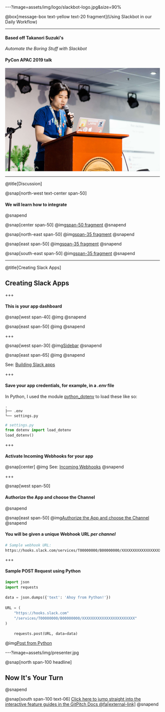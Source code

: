 ---?image=assets/img/logo/slackbot-logo.jpg&size=90%

@box[message-box text-yellow text-20 fragment](Using Slackbot in our Daily Workflow)

---

#### Based off **Takanori Suzuki's**
*Automate the Boring Stuff with Slackbot*
#### PyCon APAC 2019 talk

![Takanori Suzuki](assets/img/takanory.jpg)

---
@title[Discussion]

@snap[north-west text-center span-50]
#### We will learn how to integrate
@snapend

@snap[center span-50]
@img[span-50 fragment](assets/img/logo/slack-logo.png)
@snapend

@snap[north-east span-50]
@img[span-35 fragment](assets/img/logo/jira-logo.png)
@snapend

@snap[east span-50]
@img[span-35 fragment](assets/img/logo/python-logo.png)
@snapend

@snap[south-east span-50]
@img[span-35 fragment](assets/img/logo/shebang-logo.png)
@snapend

---
@title[Creating Slack Apps]

## Creating Slack Apps

+++

#### This is your app dashboard

@snap[west span-40]
@img[](https://puu.sh/D1yjy/790b023b66.png)
@snapend

@snap[east span-50]
@img[](https://puu.sh/D1ygM/d2617ab492.png)
@snapend

+++

@snap[west span-30]
@img[Sidebar](https://puu.sh/D1yjy/790b023b66.png)
@snapend

@snap[east span-65]
@img[](https://puu.sh/D1vRL/66ea9878e9.png)
@snapend

See: [Building Slack apps](https://api.slack.com/slack-apps)

+++

#### Save your app credentials, for example, in a *.env* file
In Python, I used the module [python_dotenv](https://github.com/theskumar/python-dotenv) to load these like so:
```text
.
├── .env
└── settings.py
```

```Python
# settings.py
from dotenv import load_dotenv
load_dotenv()
```

+++

#### Activate Incoming Webhooks for your app
@snap[center]
@img[](https://puu.sh/D1xTn/b301770221.png)
See: [Incoming Webhooks](https://api.slack.com/incoming-webhooks)
@snapend

+++

@snap[west span-50]
#### Authorize the App and choose the Channel
@snapend

@snap[east span-50]
@img[Authorize the App and choose the Channel](https://puu.sh/D1xZX/958aca4ec9.png)
@snapend

#### You will be given a **unique Webhook URL** *per channel*
```Bash
# Sample webhook URL:
https://hooks.slack.com/services/T00000000/B00000000/XXXXXXXXXXXXXXXXXXXXXXXX
```

+++

#### Sample POST Request using Python
```Python
import json
import requests

data = json.dumps({'text': 'Ahoy from Python!'})

URL = (
    "https://hooks.slack.com"
    "/services/T00000000/B00000000/XXXXXXXXXXXXXXXXXXXXXXXX"
)

    requests.post(URL, data=data)
```

@img[Post from Python](https://puu.sh/D1ybm/da5515bfb4.png)

---?image=assets/img/presenter.jpg

@snap[north span-100 headline]
## Now It's Your Turn
@snapend

@snap[south span-100 text-06]
[Click here to jump straight into the interactive feature guides in the GitPitch Docs @fa[external-link]](https://gitpitch.com/docs/getting-started/tutorial/)
@snapend
